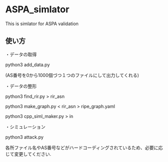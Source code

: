 # ASPA_simlator
This is simlator for ASPA validation

## 使い方
・データの取得

  python3 add_data.py
  
  (AS番号を0から1000個づつ１つのファイルにして出力してくれる)
  
・データの整形

  python3 find_rir.py > rir_asn
  
  python3 make_graph.py < rir_asn > ripe_graph.yaml
  
  python3 cpp_siml_maker.py > in
  
・シミュレーション

  python3 attack.py
  
各所ファイル名やAS番号などがハードコーディングされているため、必要に応じて変更してください.
